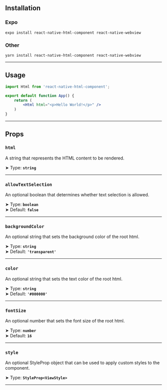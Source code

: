 ## Installation

### Expo

```shell
expo install react-native-html-component react-native-webview
```

### Other

```shell
yarn install react-native-html-component react-native-webview
```

---

## Usage

```jsx
import Html from 'react-native-html-component';

export default function App() {
    return (
        <Html html="<p>Hello World!</p>" />
    )
}
```

---

## Props

### `html`

A string that represents the HTML content to be rendered.

➤ Type: **`string`** <br/>

---

### `allowTextSelection`

An optional boolean that determines whether text selection is allowed.

➤ Type: **`boolean`** <br/>
➤ Default: **`false`** <br/>

---

### `backgroundColor`

An optional string that sets the background color of the root html.

➤ Type: **`string`** <br/>
➤ Default: **`'transparent'`** <br/>

---

### `color`

An optional string that sets the text color of the root html.

➤ Type: **`string`** <br/>
➤ Default: **`'#000000'`** <br/>

---

### `fontSize`

An optional number that sets the font size of the root html.

➤ Type: **`number`** <br/>
➤ Default: **`16`** <br/>

---

### `style`

An optional StyleProp object that can be used to apply custom styles to the component.

➤ Type: **`StyleProp<ViewStyle>`** <br/>

---

